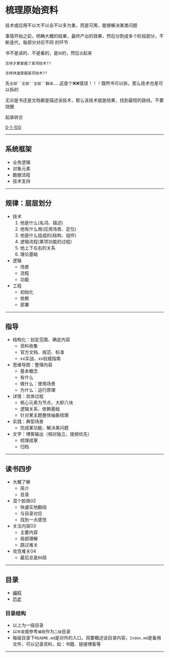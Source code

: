 #   梳理原始资料

技术或应用不以大不以全不以多为重，而是可用，能够解决某类问题

事情开始之前，明确大概的结果，最终产出的效果，然后分割成多个阶段部分，不断迭代，每部分对应不同 的环节

书不是读的、不是看的，是`拆`的，然后`合`起来

`怎样才算掌握了某项技术??`

`怎样快速掌握某项技术??`

先`全部``全部``全部``翻译`.....这是个❌❌错误！！！既然书可以拆，那么技术也是可以拆的

无论是书还是文档都是描述该技术，那么该技术就是结果，找到最短的路线，不要绕圈

起承转合

[0-1-100](plan/README.md)

----

##  系统框架
-   业务逻辑
-   对象元素
-   数据流程
-   技术支持

----

##  规律：层层划分
-   技术
    1.  他是什么(名词、描述)
    2.  他有什么用(应用场景、定位)
    3.  他是什么组成的(结构、组件)
    4.  逻辑流程(某项功能的过程)
    5.  他上下左右的关系
    6.  理论基础
-   逻辑
    -   场景
    -   流程
    -   功能
-   工程
    -   初始化
    -   依赖
    -   部署

----


##  指导
-   结构化：划定范围、确定内容
    -   资料收集
    -   官方文档、规范、标准
    -   xx实战、xx权威指南
-   思维导图：整理内容
    -   基本概念
    -   有什么
    -   做什么：使用场景
    -   为什么：运行原理
-   详情：具体过程
    -   核心元素为节点，大卸八块
    -   逻辑关系、依赖基础
    -   针对某主题整体抽象梳理
-   实践：典型场景
    -   完成某功能、解决某问题
-   文字：博客输出（相对独立，提纲优先）
    -   梳理成章
    -   归档
----

##  读书四步
-   大概了解
    -   简介
    -   目录
-   混个脸熟02
    -   快速实地翻阅
    -   与目录对应
    -   找到一点感觉
-   关注内容03
    -   主要内容
    -   局部理解
    -   跳过难关
-   攻克难关04
    -   最后总是纠结

----

##  目录
-   [编程](program/README.md)
-   [历史](history/README.md)


### 目录结构
-   以上为一级目录
-   以`年度`或参考`编程`作为`二级`目录
-   每级目录下`README.md`是对外的入口，简要概述该目录内容，`Index.md`是备用文件，可以记录资料，如：书籍、链接博客等

----